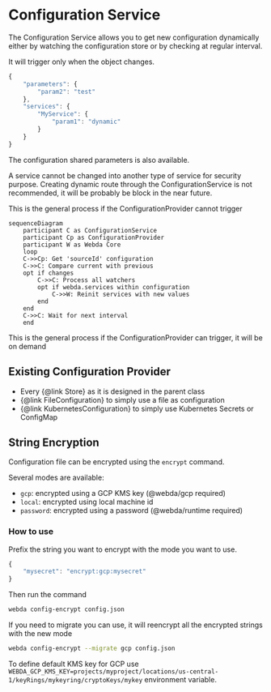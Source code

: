 # Configuration Service

The Configuration Service allows you to get new configuration dynamically either by watching the configuration store or by checking at regular interval.

It will trigger only when the object changes.

```js title="local.config.json"
{
	"parameters": {
		"param2": "test"
	},
	"services": {
		"MyService": {
			"param1": "dynamic"
		}
	}
}
```

The configuration shared parameters is also available.

A service cannot be changed into another type of service for security purpose.
Creating dynamic route through the ConfigurationService is not recommended, it will be probably be block in the near future.

This is the general process if the ConfigurationProvider cannot trigger

```mermaid
sequenceDiagram
	participant C as ConfigurationService
    participant Cp as ConfigurationProvider
    participant W as Webda Core
	loop
	C->>Cp: Get 'sourceId' configuration
	C->>C: Compare current with previous
	opt if changes
		C->>C: Process all watchers
		opt if webda.services within configuration
			C->>W: Reinit services with new values
		end
	end
	C->>C: Wait for next interval
	end
```

This is the general process if the ConfigurationProvider can trigger, it will be on demand

## Existing Configuration Provider

- Every \{@link Store} as it is designed in the parent class
- \{@link FileConfiguration} to simply use a file as configuration
- \{@link KubernetesConfiguration} to simply use Kubernetes Secrets or ConfigMap

## String Encryption

Configuration file can be encrypted using the `encrypt` command.

Several modes are available:

- `gcp`: encrypted using a GCP KMS key (@webda/gcp required)
- `local`: encrypted using local machine id
- `password`: encrypted using a password (@webda/runtime required)

### How to use

Prefix the string you want to encrypt with the mode you want to use.

```js title="config.json"
{
	"mysecret": "encrypt:gcp:mysecret"
}
```

Then run the command

```bash
webda config-encrypt config.json
```

If you need to migrate you can use, it will reencrypt all the encrypted strings with the new mode

```bash
webda config-encrypt --migrate gcp config.json
```

To define default KMS key for GCP use `WEBDA_GCP_KMS_KEY=projects/myproject/locations/us-central-1/keyRings/mykeyring/cryptoKeys/mykey` environment variable.
